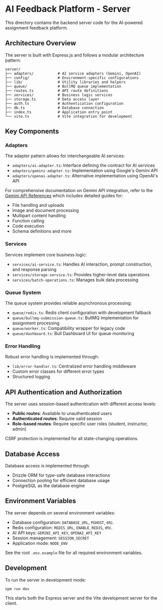 # AI Feedback Platform - Server

This directory contains the backend server code for the AI-powered assignment feedback platform.

## Architecture Overview

The server is built with Express.js and follows a modular architecture pattern:

```
server/
├── adapters/           # AI service adapters (Gemini, OpenAI)
├── config/             # Environment-specific configurations
├── lib/                # Utility libraries and helpers
├── queue/              # BullMQ queue implementation
├── routes.ts           # API route definitions
├── services/           # Business logic services
├── storage.ts          # Data access layer
├── auth.ts             # Authentication configuration
├── db.ts               # Database connection
├── index.ts            # Application entry point
└── vite.ts             # Vite integration for development
```

## Key Components

### Adapters

The adapter pattern allows for interchangeable AI services:

- `adapters/ai-adapter.ts`: Interface defining the contract for AI services
- `adapters/gemini-adapter.ts`: Implementation using Google's Gemini API
- `adapters/openai-adapter.ts`: Alternative implementation using OpenAI's API

For comprehensive documentation on Gemini API integration, refer to the [Gemini API References](/docs/gemini_references/index.md) which includes detailed guides for:

- File handling and uploads
- Image and document processing
- Multipart content handling
- Function calling
- Code execution
- Schema definitions and more

### Services

Services implement core business logic:

- `services/ai-service.ts`: Handles AI interaction, prompt construction, and response parsing
- `services/storage-service.ts`: Provides higher-level data operations
- `services/batch-operations.ts`: Manages bulk data processing

### Queue System

The queue system provides reliable asynchronous processing:

- `queue/redis.ts`: Redis client configuration with development fallback
- `queue/bullmq-submission-queue.ts`: BullMQ implementation for assignment processing
- `queue/worker.ts`: Compatibility wrapper for legacy code
- `queue/dashboard.ts`: Bull Dashboard UI for queue monitoring

### Error Handling

Robust error handling is implemented through:

- `lib/error-handler.ts`: Centralized error handling middleware
- Custom error classes for different error types
- Structured logging

## API Authentication and Authorization

The server uses session-based authentication with different access levels:

- **Public routes**: Available to unauthenticated users
- **Authenticated routes**: Require valid session
- **Role-based routes**: Require specific user roles (student, instructor, admin)

CSRF protection is implemented for all state-changing operations.

## Database Access

Database access is implemented through:

- Drizzle ORM for type-safe database interactions
- Connection pooling for efficient database usage
- PostgreSQL as the database engine

## Environment Variables

The server depends on several environment variables:

- Database configuration: `DATABASE_URL`, `PGHOST`, etc.
- Redis configuration: `REDIS_URL`, `ENABLE_REDIS`, etc.
- AI API keys: `GEMINI_API_KEY`, `OPENAI_API_KEY`
- Session management: `SESSION_SECRET`
- Application mode: `NODE_ENV`

See the root `.env.example` file for all required environment variables.

## Development

To run the server in development mode:

```bash
npm run dev
```

This starts both the Express server and the Vite development server for the client.